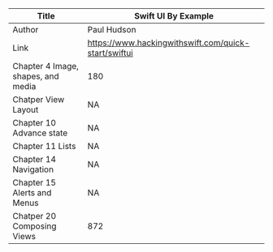 Title |  Swift UI By Example
------|-------------------
Author|  Paul Hudson
Link  |  https://www.hackingwithswift.com/quick-start/swiftui
Chapter 4 Image, shapes, and media | 180
Chatper View Layout | NA
Chapter 10 Advance state | NA
Chapter 11 Lists | NA
Chapter 14 Navigation | NA
Chapter 15 Alerts and Menus | NA
Chatper 20 Composing Views | 872
